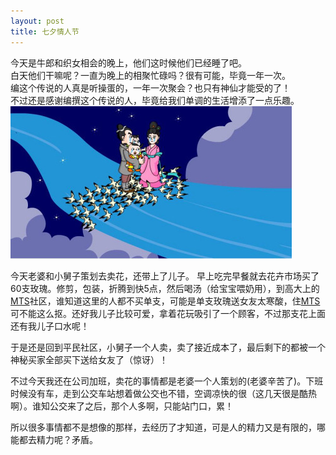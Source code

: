 ```yaml
---
layout: post
title: 七夕情人节
---
```

今天是牛郎和织女相会的晚上，他们这时候他们已经睡了吧。  
白天他们干嘛呢？一直为晚上的相聚忙碌吗？很有可能，毕竟一年一次。  
编这个传说的人真是听操蛋的，一年一次聚会？也只有神仙才能受的了！  
不过还是感谢编撰这个传说的人，毕竟给我们单调的生活增添了一点乐趣。  
![image](/images/niulangzhinv.jpg)  

今天老婆和小舅子策划去卖花，还带上了儿子。  早上吃完早餐就去花卉市场买了60支玫瑰。修剪，包装，折腾到快5点，然后喝汤（给宝宝喂奶用），到高大上的[MTS](http://baike.baidu.com/view/2094656.htm?fr=aladdin)社区，谁知道这里的人都不买单支，可能是单支玫瑰送女友太寒酸，住[MTS](http://baike.baidu.com/view/2094656.htm?fr=aladdin)可不能这么抠。还好我儿子比较可爱，拿着花玩吸引了一个顾客，不过那支花上面还有我儿子口水呢！    

于是还是回到平民社区，小舅子一个人卖，卖了接近成本了，最后剩下的都被一个神秘买家全部买下送给女友了（惊讶）！  

不过今天我还在公司加班，卖花的事情都是老婆一个人策划的(老婆辛苦了)。下班时候没有车，走到公交车站想着做公交也不错，空调凉快的很（这几天很是酷热啊）。谁知公交来了之后，那个人多啊，只能站门口，累！  

所以很多事情都不是想像的那样，去经历了才知道，可是人的精力又是有限的，哪能都去精力呢？矛盾。
